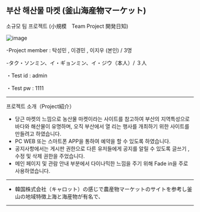 부산 해산물 마켓 (釜山海産物マーケット)
----------------------------------------------------------------------------------------------------------------

소규모 팀 프로젝트 (小規模　Team Project 開発日知)　


![image](https://github.com/user-attachments/assets/a54f1312-6971-453a-9898-ca21a436b0fd)

  -Project member : 탁성민 , 이경민 , 이지우 (본인) / 3명
  
  -タク・ソンミン、イ・ギョンミン、イ・ジウ（本人）/ ３人

・Test id : admin

・Test pw : 1111

----------------------------------------------------------------------------------------------------------------
프로젝트 소개（Project紹介）

- 당근 마켓의 느낌으로 농산물 마켓이라는 사이트를 참고하여 부산의 지역특성으로 바다와 해산물이 유명하며, 오직 부산에서 열 
  리는 행사를 개최하기 위한 사이트를 만들려고 하였습니다.
- PC WEB 또는 스마트폰 APP을 통하여 예약을 할 수 있도록 하였습니다.
- 공지사항에서는 게시판 권한으로 다른 유저들에게 공지를 알릴 수 있도록 글쓰기 , 수정 및 삭제 권한을    주었습니다.
- 메인 페이지 및 관람 안내 부분에서 다이나믹한 느낌을 주기 위해 Fade in을 주로 사용하였습니다.
----------------------------------------------------------------------------------------------------------------

- 韓国株式会社（キャロット）の感じで農産物マーケットのサイトを参考し釜山の地域特徴上海と海産物が有名で、
----------------------------------------------------------------------------------------------------------------
